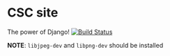 CSC site
========

The power of Django! [![Build Status](https://magnum.travis-ci.com/cscenter/site.svg?token=xBAa4nJZ4qY7pPgbqyTE&branch=master)](https://magnum.travis-ci.com/cscenter/site)

**NOTE**: `libjpeg-dev` and `libpng-dev` should be installed
